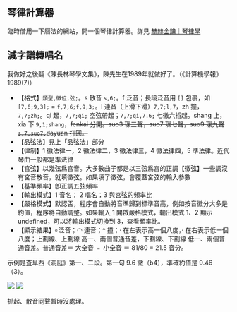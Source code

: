 ## 琴律計算器

臨時借用一下曆法的網站，開一個琴律計算器。詳見 [赫赫金鑰｜琴律學](https://kqh.me/key/02)

## 減字譜轉唱名

我做好之後翻《陳長林琴學文集》，陳先生在1989年就做好了。（《計算機學報》1989(7)）

- 【格式】`類型,徽位,弦;`。s 散音 `s,6;`。f 泛音；長段泛音用 `[]` 包裹，如 `[7,6;9,3];` = `f,7,6;f,9,3;`。l 連音（上滑下滑）`7,7;l,7`，zh 撞，`7,7;zh;`。qi 起，`7,7;qi;` 空弦帶起；`7,7;qi,7.6;` 七徽六搯起。shang 上，xia 下 `9,1;shang`，~~fenkai 分開。suo3 璅三聲，suo7 璅七聲，suo9 璅九聲 `s,7;suo7;`dayuan 打圓。~~
- 【品弦法】見上「品弦法」部分
- 【律制】1 徽法律一，2 徽法律二，3 徽法律三，4 徽法律四，5 準法律。近代琴曲一般都是準法律
- 【宮弦】以幾弦爲宮音。大多數曲子都是以三弦爲宮的正調【徵弦】一些調沒有宮音散音，就填徵弦。如果填了徵弦，會覆蓋宮弦的輸入參數
- 【基準頻率】卽正調五弦頻率
- 【輸出模式】1 音名； 2 唱名；3 與宮弦的頻率比
- 【嚴格模式】默認否，程序會自動將音準歸到標準音高，例如按音徽分大多是約值，程序將自動調整。如果輸入 1 開啟嚴格模式，輸出模式 1、2 顯示 undefined，可以將輸出模式切換到 3，查看頻率比。
- 【顯示結果】৹ 泛音；◠ 連音；^ 撞；· 在左表示高一個八度，· 在右表示低一個八度；<span class="upline1">上劃線</span>、<span class="upline2">上劃線</span> 高一、兩個普通音差，<span class="dnline1">下劃線</span>、<span class="dnline2">下劃線</span> 低一、兩個普通音差。普通音差＝ 大全音 ﹣ 小全音 ＝ 81/80 = 21.5 音分。

示例是査阜西《洞庭》第一、二段。第一句 9.6 徽（b4），準確約值是 9.46（3）。

<img src="https://pic.imgdb.cn/item/6172d1262ab3f51d911ef6dd.png">

<img src="https://pic.imgdb.cn/item/61791a422ab3f51d91e88438.jpg">

抓起、散音同聲暫時沒處理。


